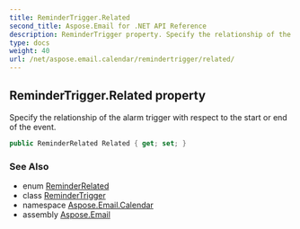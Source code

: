 ```yaml
---
title: ReminderTrigger.Related
second_title: Aspose.Email for .NET API Reference
description: ReminderTrigger property. Specify the relationship of the alarm trigger with respect to the start or end of the event
type: docs
weight: 40
url: /net/aspose.email.calendar/remindertrigger/related/
---
```

## ReminderTrigger.Related property

Specify the relationship of the alarm trigger with respect to the start or end of the event.

```csharp
public ReminderRelated Related { get; set; }
```

### See Also

* enum [ReminderRelated](../../reminderrelated/)
* class [ReminderTrigger](../)
* namespace [Aspose.Email.Calendar](../../remindertrigger/)
* assembly [Aspose.Email](../../../)


